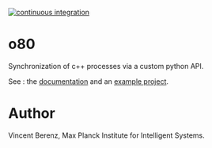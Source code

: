 [![continuous integration](https://raw.githubusercontent.com/MPI-IS-BambooAgent/sw_badges/master/badges/plans/o80/tag.svg?sanitize=true)](url)

# o80
Synchronization of c++ processes via a custom python API.

See : the [documentation](https://intelligent-soft-robots.github.io/code_documentation/o80/docs/sphinx/html/index.html) and an [example project](https://github.com/intelligent-soft-robots/o80_example).


# Author
Vincent Berenz, Max Planck Institute for Intelligent Systems.
